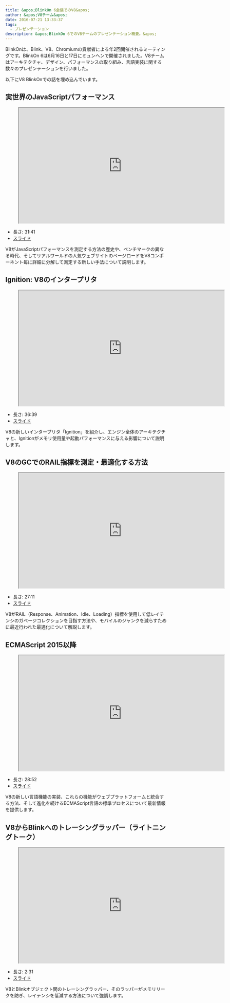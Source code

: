 ```yaml
---
title: &apos;BlinkOn 6会議でのV8&apos;
author: &apos;V8チーム&apos;
date: 2016-07-21 13:33:37
tags:
  - プレゼンテーション
description: &apos;BlinkOn 6でのV8チームのプレゼンテーション概要。&apos;
---
```

BlinkOnは、Blink、V8、Chromiumの貢献者による年2回開催されるミーティングです。BlinkOn 6は6月16日と17日にミュンヘンで開催されました。V8チームはアーキテクチャ、デザイン、パフォーマンスの取り組み、言語実装に関する数々のプレゼンテーションを行いました。

<!--truncate-->
以下にV8 BlinkOnでの話を埋め込んでいます。

## 実世界のJavaScriptパフォーマンス

<figure>
  <div class="video video-16:9">
    <iframe src="https://www.youtube.com/embed/xCx4uC7mn6Y" width="640" height="360" loading="lazy"></iframe>
  </div>
</figure>

- 長さ: 31:41
- [スライド](https://docs.google.com/presentation/d/14WZkWbkvtmZDEIBYP5H1GrbC9H-W3nJSg3nvpHwfG5U/edit)

V8がJavaScriptパフォーマンスを測定する方法の歴史や、ベンチマークの異なる時代、そしてリアルワールドの人気ウェブサイトのページロードをV8コンポーネント毎に詳細に分解して測定する新しい手法について説明します。

## Ignition: V8のインタープリタ

<figure>
  <div class="video video-16:9">
    <iframe src="https://www.youtube.com/embed/r5OWCtuKiAk" width="640" height="360" loading="lazy"></iframe>
  </div>
</figure>

- 長さ: 36:39
- [スライド](https://docs.google.com/presentation/d/1OqjVqRhtwlKeKfvMdX6HaCIu9wpZsrzqpIVIwQSuiXQ/edit)

V8の新しいインタープリタ「Ignition」を紹介し、エンジン全体のアーキテクチャと、Ignitionがメモリ使用量や起動パフォーマンスに与える影響について説明します。

## V8のGCでのRAIL指標を測定・最適化する方法

<figure>
  <div class="video video-16:9">
    <iframe src="https://www.youtube.com/embed/VITAyGT-CJI" width="640" height="360" loading="lazy"></iframe>
  </div>
</figure>

- 長さ: 27:11
- [スライド](https://docs.google.com/presentation/d/15EQ603eZWAnrf4i6QjPP7S3KF3NaL3aAaKhNUEatVzY/edit)

V8がRAIL（Response、Animation、Idle、Loading）指標を使用して低レイテンシのガベージコレクションを目指す方法や、モバイルのジャンクを減らすために最近行われた最適化について解説します。

## ECMAScript 2015以降

<figure>
  <div class="video video-16:9">
    <iframe src="https://www.youtube.com/embed/KrGOzEwqRDA" width="640" height="360" loading="lazy"></iframe>
  </div>
</figure>

- 長さ: 28:52
- [スライド](https://docs.google.com/presentation/d/1o1wld5z0BM8RTqXASGYD3Rvov8PzrxySghmrGTYTgw0/edit)

V8の新しい言語機能の実装、これらの機能がウェブプラットフォームと統合する方法、そして進化を続けるECMAScript言語の標準プロセスについて最新情報を提供します。

## V8からBlinkへのトレーシングラッパー（ライトニングトーク）

<figure>
  <div class="video video-16:9">
    <iframe src="https://www.youtube.com/embed/PMDRfYw4UYQ?start=3204" width="640" height="360" loading="lazy"></iframe>
  </div>
</figure>

- 長さ: 2:31
- [スライド](https://docs.google.com/presentation/d/1I6leiRm0ysSTqy7QWh33Gfp7_y4ngygyM2tDAqdF0fI/edit)

V8とBlinkオブジェクト間のトレーシングラッパー、そのラッパーがメモリリークを防ぎ、レイテンシを低減する方法について強調します。
